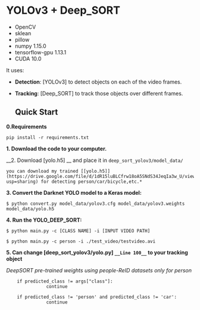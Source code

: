 # YOLOv3 + Deep_SORT

* OpenCV
* sklean
* pillow
* numpy 1.15.0
* tensorflow-gpu 1.13.1
* CUDA 10.0


It uses:

* __Detection__: [YOLOv3] to detect objects on each of the video frames.

* __Tracking__: [Deep_SORT] to track those objects over different frames.


  ## Quick Start

__0.Requirements__

    pip install -r requirements.txt
    
__1. Download the code to your computer.__
   
    
__2. Download [yolo.h5]  __ and place it in `deep_sort_yolov3/model_data/`

    you can download my trained [[yolo.h5]](https://drive.google.com/file/d/1dR15luBLCfrw18oA5SNdS34JeqIa3w_U/view?usp=sharing) for detecting person/car/bicycle,etc.*

__3. Convert the Darknet YOLO model to a Keras model:__
```
$ python convert.py model_data/yolov3.cfg model_data/yolov3.weights model_data/yolo.h5
``` 
__4. Run the YOLO_DEEP_SORT:__

```
$ python main.py -c [CLASS NAME] -i [INPUT VIDEO PATH]

$ python main.py -c person -i ./test_video/testvideo.avi
```

__5. Can change [deep_sort_yolov3/yolo.py] `__Line 100__` to your tracking object__

*DeepSORT pre-trained weights using people-ReID datasets only for person*
```
    if predicted_class != args["class"]:
               continue
    
    if predicted_class != 'person' and predicted_class != 'car':
               continue
```









